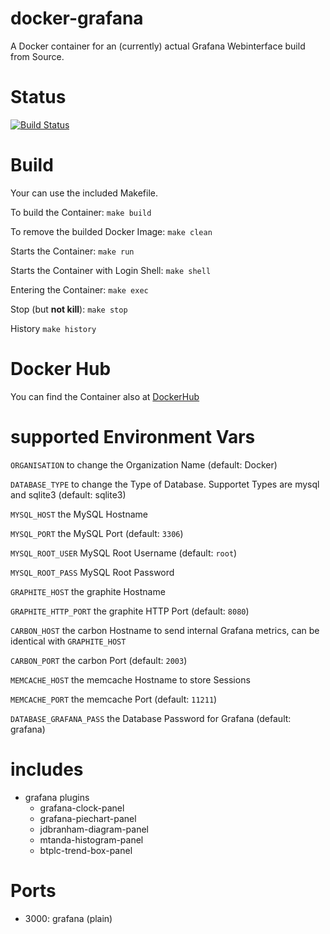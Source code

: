docker-grafana
==============

A Docker container for an (currently) actual Grafana Webinterface build from Source.


# Status

[![Build Status](https://travis-ci.org/bodsch/docker-grafana.svg?branch=1703-03)](https://travis-ci.org/bodsch/docker-grafana)


# Build

Your can use the included Makefile.

To build the Container: `make build`

To remove the builded Docker Image: `make clean`

Starts the Container: `make run`

Starts the Container with Login Shell: `make shell`

Entering the Container: `make exec`

Stop (but **not kill**): `make stop`

History `make history`


# Docker Hub

You can find the Container also at  [DockerHub](https://hub.docker.com/r/bodsch/docker-grafana/)


# supported Environment Vars

`ORGANISATION` to change the Organization Name (default: Docker)

`DATABASE_TYPE` to change the Type of Database. Supportet Types are mysql and sqlite3 (default: sqlite3)

`MYSQL_HOST` the MySQL Hostname

`MYSQL_PORT` the MySQL Port (default: `3306`)

`MYSQL_ROOT_USER` MySQL Root Username (default: `root`)

`MYSQL_ROOT_PASS` MySQL Root Password

`GRAPHITE_HOST` the graphite Hostname

`GRAPHITE_HTTP_PORT` the graphite HTTP Port (default: `8080`)

`CARBON_HOST` the carbon Hostname to send internal Grafana metrics, can be identical with `GRAPHITE_HOST`

`CARBON_PORT` the carbon Port (default: `2003`)

`MEMCACHE_HOST` the memcache Hostname to store Sessions

`MEMCACHE_PORT` the memcache Port (default: `11211`)

`DATABASE_GRAFANA_PASS` the Database Password for Grafana (default: grafana)


# includes

 - grafana plugins
     * grafana-clock-panel
     * grafana-piechart-panel
     * jdbranham-diagram-panel
     * mtanda-histogram-panel
     * btplc-trend-box-panel


# Ports
 - 3000: grafana (plain)
